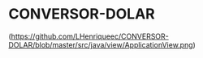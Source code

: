 # CONVERSOR-DOLAR
(https://github.com/LHenriqueec/CONVERSOR-DOLAR/blob/master/src/java/view/ApplicationView.png)
